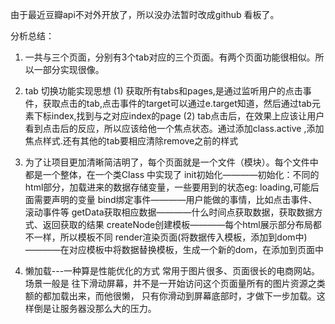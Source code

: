 由于最近豆瓣api不对外开放了，所以没办法暂时改成github 看板了。

分析总结：
1. 一共与三个页面，分别有3个tab对应的三个页面。有两个页面功能很相似。所以一部分实现很像。
2. tab 切换功能实现思想
    (1) 获取所有tabs和pages,是通过监听用户的点击事件，获取点击的tab,点击事件的target可以通过e.target知道，然后通过tab元素下标index,找到与之对应index的page
    (2) tab点击后，在效果上应该让用户看到点击后的反应，所以应该给他一个焦点状态。通过添加class.active ,添加焦点样式.还有其他的tab要相应清除remove之前的样式

3. 为了让项目更加清晰简洁明了，每个页面就是一个文件（模块）。每个文件中都是一个整体，在一个类Class 中实现了 
  init初始化————初始化：不同的html部分，加载进来的数据存储变量，一些要用到的状态eg: loading,可能后面需要声明的变量
  bind绑定事件————用户能做的事情，比如点击事件、滚动事件等
  getData获取相应数据————什么时间点获取数据，获取数据方式、返回获取的结果
  createNode创建模板————每个html展示部分布局都不一样，所以模板不同
  render渲染页面(将数据传入模板，添加到dom中)————在对应模板中将数据替换模板，生成一个新的dom，在添加到页面中

4. 懒加载---一种算是性能优化的方式
常用于图片很多、页面很长的电商网站。
场景一般是 往下滑动屏幕，并不是一开始访问这个页面量所有的图片资源之类额的都加载出来，而他很懒， 只有你滑动到屏幕底部时，才做下一步加载。这样倒是让服务器没那么大的压力。 